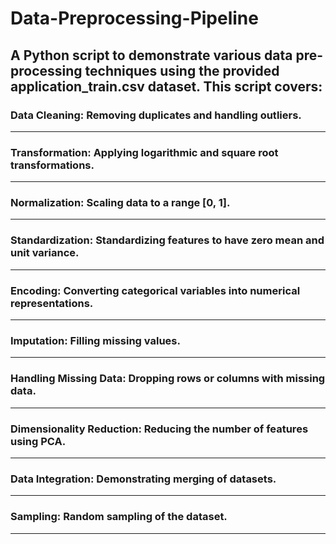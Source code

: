 # Data-Preprocessing-Pipeline
## A Python script to demonstrate various data pre-processing techniques using the provided application_train.csv dataset. This script covers:

### Data Cleaning: Removing duplicates and handling outliers.
*******************************************************************************
### Transformation: Applying logarithmic and square root transformations.
*******************************************************************************
### Normalization: Scaling data to a range [0, 1].
*******************************************************************************
### Standardization: Standardizing features to have zero mean and unit variance.
*******************************************************************************
### Encoding: Converting categorical variables into numerical representations.
*******************************************************************************
### Imputation: Filling missing values.
*******************************************************************************
### Handling Missing Data: Dropping rows or columns with missing data.
*******************************************************************************
### Dimensionality Reduction: Reducing the number of features using PCA.
*******************************************************************************
### Data Integration: Demonstrating merging of datasets.
*******************************************************************************
### Sampling: Random sampling of the dataset.
*******************************************************************************

